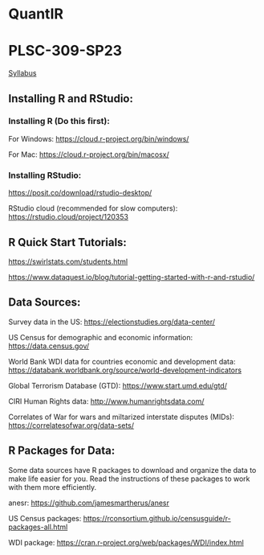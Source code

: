 # QuantIR

# PLSC-309-SP23

[Syllabus](https://github.com/hknd23/)

## Installing R and RStudio: 

### Installing R (Do this first): 

For Windows: https://cloud.r-project.org/bin/windows/

For Mac: https://cloud.r-project.org/bin/macosx/

### Installing RStudio: 

https://posit.co/download/rstudio-desktop/

RStudio cloud (recommended for slow computers): https://rstudio.cloud/project/120353


## R Quick Start Tutorials: 

https://swirlstats.com/students.html

https://www.dataquest.io/blog/tutorial-getting-started-with-r-and-rstudio/

## Data Sources: 

Survey data in the US: https://electionstudies.org/data-center/

US Census for demographic and economic information: https://data.census.gov/

World Bank WDI data for countries economic and development data: https://databank.worldbank.org/source/world-development-indicators

Global Terrorism Database (GTD): https://www.start.umd.edu/gtd/

CIRI Human Rights data: http://www.humanrightsdata.com/

Correlates of War for wars and miltarized interstate disputes (MIDs): https://correlatesofwar.org/data-sets/

## R Packages for Data:

Some data sources have R packages to download and organize the data to make life easier for you. Read the instructions of these packages to work with them more efficiently.

anesr: https://github.com/jamesmartherus/anesr

US Census packages: https://rconsortium.github.io/censusguide/r-packages-all.html

WDI package: https://cran.r-project.org/web/packages/WDI/index.html
